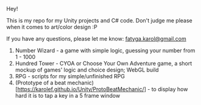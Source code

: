 Hey!

This is my repo for my Unity projects and C# code.
Don't judge me please when it comes to art/color design :P

If you have any questions, please let me know: fatyga.karol@gmail.com

1. Number Wizard - a game with simple logic, guessing your number from 1 - 1000
2. Hundred Tower - CYOA or Choose Your Own Adventure game, a short mockup of games' logic and choice design; WebGL build
3. RPG - scripts for my simple/unfinished RPG
4. (Prototype of a beat mechanic)[https://karolef.github.io/Unity/ProtoBeatMechanic/] - to display how hard it is to tap a key in a 5 frame window
